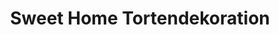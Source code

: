 ---
title: "Sweet Home Tortendekoration"
url: /krems-an-der-donau/sweet-home-tortendekoration/
shop: Sport
---